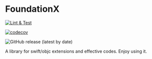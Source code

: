 # FoundationX

[![Lint & Test](https://github.com/Lguanghui/FoundationX/actions/workflows/swift.yml/badge.svg)](https://github.com/Lguanghui/FoundationX/actions/workflows/swift.yml)

[![codecov](https://codecov.io/gh/Lguanghui/FoundationX/branch/master/graph/badge.svg?token=PK0QQMTIWW)](https://codecov.io/gh/Lguanghui/FoundationX)

![GitHub release (latest by date)](https://img.shields.io/github/v/release/Lguanghui/FoundationX)

A library for swift/objc extensions and effective codes. Enjoy using it.


